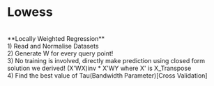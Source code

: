 # Lowess
<br />
**Locally Weighted Regression** <br />
1) Read and Normalise Datasets <br />
2) Generate W for every query point! <br />
3) No training is involved, directly make prediction using closed form solution we derived! (X'WX)inv * X'WY where X' is X_Transpose <br />
4) Find the best value of Tau(Bandwidth Parameter)[Cross Validation] <br />
